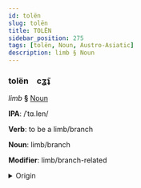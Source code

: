 ```yaml
---
id: tolën
slug: tolën
title: TOLËN
sidebar_position: 275
tags: [tolën, Noun, Austro-Asiatic]
description: limb § Noun
---
```


### tolën&emsp;<span kind="abugida">cʓ̃ʇ</span>

*limb* **§** [Noun](../../tags/Noun)

**IPA**: /ˈtɑ.len/

**Verb**: to be a limb/branch

**Noun**: limb/branch

**Modifier**: limb/branch-related

<details>
    <summary>Origin</summary>
    Santali tɑren <br/>
    <em>Austro-Asiatic Language Family</em>
</details>